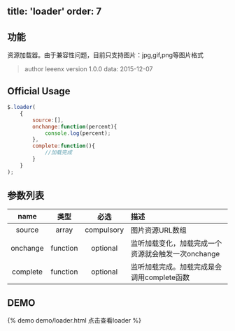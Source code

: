 title: 'loader'
order: 7
---

## 功能

资源加载器。由于兼容性问题，目前只支持图片：jpg,gif,png等图片格式

> author leeenx
> version 1.0.0
> data: 2015-12-07

## Official Usage

```javascript
$.loader(
    {
        source:[],
        onchange:function(percent){
            console.log(percent);
        },
        complete:function(){
            //加载完成
        }
    }
);
```

## 参数列表

| name | 类型 | 必选 | 描述 |
| :----: | :----: | :----: | :---- |
| source | array | compulsory | 图片资源URL数组 |
| onchange | function | optional | 监听加载变化，加载完成一个资源就会触发一次onchange |
| complete | function | optional | 监听加载完成。加载完成是会调用complete函数 |


## DEMO

{% demo demo/loader.html 点击查看loader %}